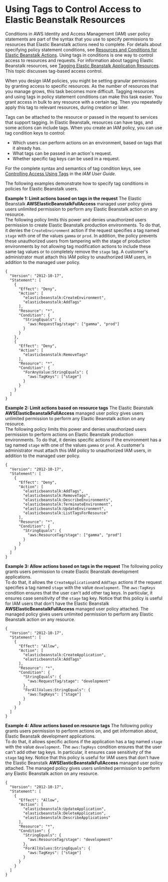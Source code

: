 # Using Tags to Control Access to Elastic Beanstalk Resources<a name="AWSHowTo.iam.policies.access-tags"></a>

Conditions in AWS Identity and Access Management \(IAM\) user policy statements are part of the syntax that you use to specify permissions to resources that Elastic Beanstalk actions need to complete\. For details about specifying policy statement conditions, see [Resources and Conditions for Elastic Beanstalk Actions](AWSHowTo.iam.policies.actions.md)\. Using tags in conditions is one way to control access to resources and requests\. For information about tagging Elastic Beanstalk resources, see [Tagging Elastic Beanstalk Application Resources](applications-tagging-resources.md)\. This topic discusses tag\-based access control\.

When you design IAM policies, you might be setting granular permissions by granting access to specific resources\. As the number of resources that you manage grows, this task becomes more difficult\. Tagging resources and using tags in policy statement conditions can make this task easier\. You grant access in bulk to any resource with a certain tag\. Then you repeatedly apply this tag to relevant resources, during creation or later\.

Tags can be attached to the resource or passed in the request to services that support tagging\. In Elastic Beanstalk, resources can have tags, and some actions can include tags\. When you create an IAM policy, you can use tag condition keys to control:
+ Which users can perform actions on an environment, based on tags that it already has\.
+ What tags can be passed in an action's request\.
+ Whether specific tag keys can be used in a request\.

For the complete syntax and semantics of tag condition keys, see [Controlling Access Using Tags](https://docs.aws.amazon.com/IAM/latest/UserGuide/access_tags.html) in the *IAM User Guide*\.

The following examples demonstrate how to specify tag conditions in policies for Elastic Beanstalk users\.

**Example 1: Limit actions based on tags in the request**  <a name="policy_tags.deny_by_request_tag"></a>
The Elastic Beanstalk **AWSElasticBeanstalkFullAccess** managed user policy gives users unlimited permission to perform any Elastic Beanstalk action on any resource\.   
The following policy limits this power and denies unauthorized users permission to create Elastic Beanstalk production environments\. To do that, it denies the `CreateEnvironment` action if the request specifies a tag named `stage` with one of the values `gamma` or `prod`\. In addition, the policy prevents these unauthorized users from tampering with the stage of production environments by not allowing tag modification actions to include these same tag values or to completely remove the `stage` tag\. A customer's administrator must attach this IAM policy to unauthorized IAM users, in addition to the managed user policy\.  

```
{
  "Version": "2012-10-17",
  "Statement": [
    {
      "Effect": "Deny",
      "Action": [
        "elasticbeanstalk:CreateEnvironment",
        "elasticbeanstalk:AddTags"
      ],
      "Resource": "*",
      "Condition": {
        "StringEquals": {
          "aws:RequestTag/stage": ["gamma", "prod"]
        }
      }
    },
    {
      "Effect": "Deny",
      "Action": [
        "elasticbeanstalk:RemoveTags"
      ],
      "Resource": "*",
      "Condition": {
        "ForAnyValue:StringEquals": {
          "aws:TagKeys": ["stage"]
        }
      }
    }
  ]
}
```

**Example 2: Limit actions based on resource tags**  <a name="policy_tags.deny_by_resource_tag"></a>
The Elastic Beanstalk **AWSElasticBeanstalkFullAccess** managed user policy gives users unlimited permission to perform any Elastic Beanstalk action on any resource\.   
The following policy limits this power and denies unauthorized users permission to perform actions on Elastic Beanstalk production environments\. To do that, it denies specific actions if the environment has a tag named `stage` with one of the values `gamma` or `prod`\. A customer's administrator must attach this IAM policy to unauthorized IAM users, in addition to the managed user policy\.  

```
{
  "Version": "2012-10-17",
  "Statement": [
    {
      "Effect": "Deny",
      "Action": [
        "elasticbeanstalk:AddTags",
        "elasticbeanstalk:RemoveTags",
        "elasticbeanstalk:DescribeEnvironments",
        "elasticbeanstalk:TerminateEnvironment",
        "elasticbeanstalk:UpdateEnvironment",
        "elasticbeanstalk:ListTagsForResource"
      ],
      "Resource": "*",
      "Condition": {
        "StringEquals": {
          "aws:ResourceTag/stage": ["gamma", "prod"]
        }
      }
    }
  ]
}
```

**Example 3: Allow actions based on tags in the request**  <a name="example_policy_tags.allow_by_request_tag"></a>
The following policy grants users permission to create Elastic Beanstalk development applications\.   
To do that, it allows the `CreateApplication`and `AddTags` actions if the request specifies a tag named `stage` with the value `development`\. The `aws:TagKeys` condition ensures that the user can't add other tag keys\. In particular, it ensures case sensitivity of the `stage` tag key\. Notice that this policy is useful for IAM users that don't have the Elastic Beanstalk **AWSElasticBeanstalkFullAccess** managed user policy attached\. The managed policy gives users unlimited permission to perform any Elastic Beanstalk action on any resource\.  

```
{
  "Version": "2012-10-17",
  "Statement": [
    {
      "Effect": "Allow",
      "Action": [
        "elasticbeanstalk:CreateApplication",
        "elasticbeanstalk:AddTags"
      ],
      "Resource": "*",
      "Condition": {
        "StringEquals": {
          "aws:RequestTag/stage": "development"
        },
        "ForAllValues:StringEquals": {
          "aws:TagKeys": ["stage"]
        }
      }
    }
  ]
}
```

**Example 4: Allow actions based on resource tags**  <a name="example_policy_tags.allow_by_request_tag"></a>
The following policy grants users permission to perform actions on, and get information about, Elastic Beanstalk development applications\.   
To do that, it allows specific actions if the application has a tag named `stage` with the value `development`\. The `aws:TagKeys` condition ensures that the user can't add other tag keys\. In particular, it ensures case sensitivity of the `stage` tag key\. Notice that this policy is useful for IAM users that don't have the Elastic Beanstalk **AWSElasticBeanstalkFullAccess** managed user policy attached\. The managed policy gives users unlimited permission to perform any Elastic Beanstalk action on any resource\.  

```
{
  "Version": "2012-10-17",
  "Statement": [
    {
      "Effect": "Allow",
      "Action": [
        "elasticbeanstalk:UpdateApplication",
        "elasticbeanstalk:DeleteApplication",
        "elasticbeanstalk:DescribeApplications"
      ],
      "Resource": "*",
      "Condition": {
        "StringEquals": {
          "aws:ResourceTag/stage": "development"
        },
        "ForAllValues:StringEquals": {
          "aws:TagKeys": ["stage"]
        }
      }
    }
  ]
}
```